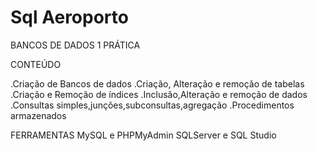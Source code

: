 # Sql Aeroporto

BANCOS DE DADOS 1 PRÁTICA

CONTEÚDO

.Criação de Bancos de dados
.Criação, Alteração e remoção de tabelas
.Criação e Remoção de índices
.Inclusão,Alteração e remoção de dados
.Consultas simples,junções,subconsultas,agregação
.Procedimentos armazenados


FERRAMENTAS
MySQL e PHPMyAdmin
SQLServer e SQL Studio
